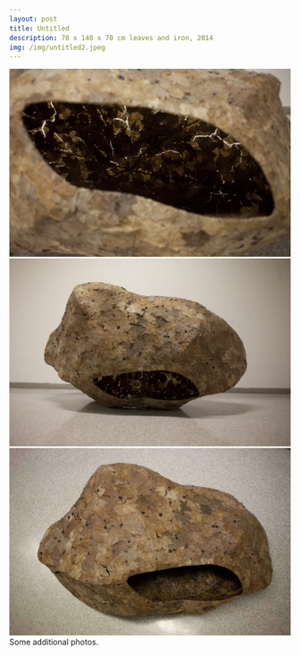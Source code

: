 ```yaml
---
layout: post
title: Untitled
description: 70 x 140 x 70 cm leaves and iron, 2014
img: /img/untitled2.jpeg
---
```


<div class="img_row">
  <img class="col three" src="/img/untitled1.jpeg"/>
</div>
<div class="img_row">
  <img class="col three" src="/img/untitled2.jpeg"/>
</div>
<div class="img_row">
  <img class="col three" src="/img/untitled3.jpeg"/>
</div>
<div class="col three caption">
	Some additional photos.
</div>


